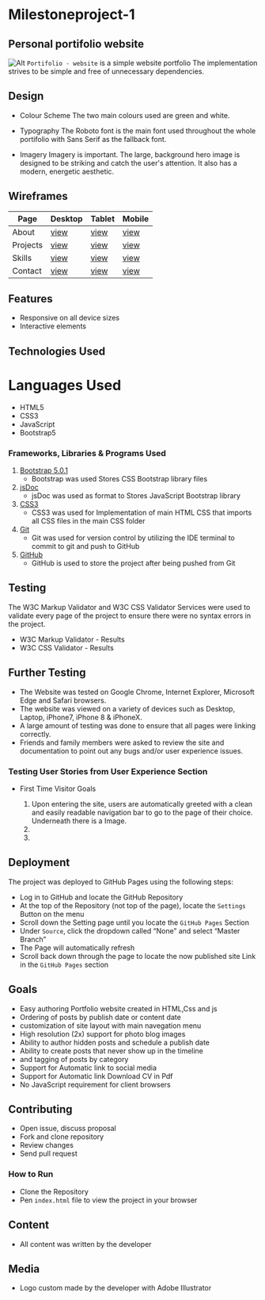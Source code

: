 # Milestoneproject-1

## Personal portifolio website 

![Alt](/images/profile-leandro.png "Portifolio")
`Portifolio - website` is a simple website portfolio 
The implementation strives to be simple and free of unnecessary dependencies.

## Design

  * Colour Scheme
      The two main colours used are green and white.

  * Typography
    The Roboto font is the main font used throughout the whole portifolio with Sans Serif as the fallback font.
  
  * Imagery
    Imagery is important. The large, background hero image is designed to be striking and catch the user's attention. It also has a modern, energetic aesthetic.


## Wireframes

| Page | Desktop | Tablet | Mobile |
| ---- | ------- | ------ | ------ |
|About|[view](/wireframe/desktop/about.png)|[view](/wireframe/tablet/about.png)|[view](/wireframe/mobile/about.png)|
|Projects|[view](/wireframe/desktop/projects.png)|[view](/wireframe/tablet/projects.png)|[view](/wireframe/mobile/projects.png)|
|Skills|[view](/wireframe/desktop/skills.png)|[view](/wireframe/tablet/skills.png)|[view](/wireframe/mobile/skills.png)|
|Contact|[view](/wireframe/desktop/contact.png)|[view](/wireframe/tablet/contact.png)|[view](/wireframe/mobile/contact.png)|

## Features
   
  * Responsive on all device sizes
  * Interactive elements

## Technologies Used

  # Languages Used

  * HTML5
  * CSS3
  * JavaScript
  * Bootstrap5

### Frameworks, Libraries & Programs Used

1. [Bootstrap 5.0.1](https://getbootstrap.com/docs/5.0/getting-started/introduction/)
    * Bootstrap was used Stores CSS Bootstrap library files
2. [jsDoc](https://jsdoc.app/about-getting-started.html)
    * jsDoc was used as format to Stores JavaScript Bootstrap library 
3. [CSS3](http://www.css3.com/)
    * CSS3 was used for Implementation of main HTML CSS that imports all CSS files in the main CSS folder 
4. [Git](https://git-scm.com/)
    * Git was used for version control by utilizing the IDE terminal to commit to git and push to GitHub
5. [GitHub](https://github.com/Doc-Le/Milestoneproject-1)
    * GitHub is used to store the project after being pushed from Git  

## Testing

The W3C Markup Validator and W3C CSS Validator Services were used to validate every page of the project to ensure there were no syntax errors in the project.

* W3C Markup Validator - Results
* W3C CSS Validator - Results

## Further Testing

* The Website was tested on Google Chrome, Internet Explorer, Microsoft Edge and Safari browsers.
* The website was viewed on a variety of devices such as Desktop, Laptop, iPhone7, iPhone 8 & iPhoneX.
* A large amount of testing was done to ensure that all pages were linking correctly.
* Friends and family members were asked to review the site and documentation to point out any bugs and/or user experience issues.

### Testing User Stories from User Experience Section
  
  * First Time Visitor Goals

    1.	Upon entering the site, users are automatically greeted with a clean and easily readable navigation bar to go to the page of their choice. Underneath there is a  Image. 
    2.	
    3.	

## Deployment

The project was deployed to GitHub Pages using the following steps: 

* Log in to GitHub and locate the GitHub Repository
* At the top of the Repository (not top of the page), locate the `Settings` Button on the menu
* Scroll down the Setting page until you locate the `GitHub Pages` Section
* Under `Source`, click the dropdown called “None” and select “Master Branch”
* The Page will automatically refresh
* Scroll back down through the page to locate the now published site Link in the `GitHub Pages` section

## Goals

- Easy authoring Portfolio website created in HTML,Css and js
- Ordering of posts by publish date or content date
- customization of site layout with main navegation menu  
- High resolution (2x) support for photo blog images
- Ability to author hidden posts and schedule a publish date
- Ability to create posts that never show up in the timeline
-  and tagging of posts by category
- Support for Automatic link to social media
- Support for Automatic link Download CV in Pdf 
- No JavaScript requirement for client browsers

## Contributing

- Open issue, discuss proposal
- Fork and clone repository
- Review changes
- Send pull request

### How to Run

* Clone the Repository
* Pen `index.html` file to view the project in your browser

## Content

* All content was written by the developer

## Media

* Logo custom made by the developer with Adobe Illustrator

